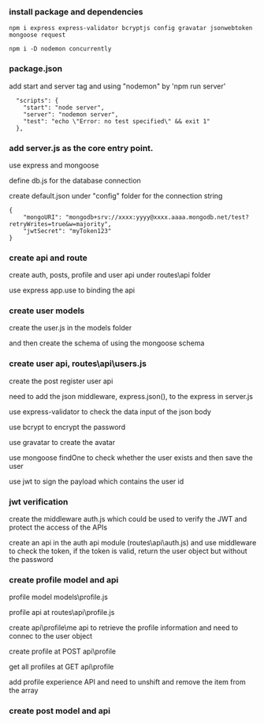 ### install package and dependencies
```
npm i express express-validator bcryptjs config gravatar jsonwebtoken mongoose request

npm i -D nodemon concurrently
```

### package.json

add start and server tag and using "nodemon" by 'npm run server'

```
  "scripts": {
    "start": "node server",
    "server": "nodemon server",
    "test": "echo \"Error: no test specified\" && exit 1"
  },
```

### add server.js as the core entry point.

use express and mongoose

define db.js for the database connection

create default.json under "config" folder for the connection string

```
{
    "mongoURI": "mongodb+srv://xxxx:yyyy@xxxx.aaaa.mongodb.net/test?retryWrites=true&w=majority",
    "jwtSecret": "myToken123"
}
```

### create api and route

create auth, posts, profile and user api under routes\api folder

use express app.use to binding the api

### create user models

create the user.js in the models folder

and then create the schema of using the mongoose schema

### create user api, routes\api\users.js

create the post register user api 

need to add the json middleware, express.json(), to the express in server.js

use express-validator to check the data input of the json body

use bcrypt to encrypt the password

use gravatar to create the avatar

use mongoose findOne to check whether the user exists and then save the user

use jwt to sign the payload which contains the user id

### jwt verification

create the middleware auth.js which could be used to verify the JWT and protect the access of the APIs

create an api in the auth api module (routes\api\auth.js) and use middleware to check the token, if the token is valid, return the user object but without the password

### create profile model and api

profile model models\profile.js

profile api at routes\api\profile.js

create api\profile\me api to retrieve the profile information and need to connec to the user object

create profile at POST api\profile

get all profiles at GET api\profile

add profile experience API and need to unshift and remove the item from the array

### create post model and api

